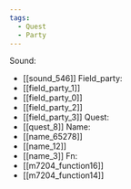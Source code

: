 ```yaml
---
tags:
  - Quest
  - Party
---
```

Sound:
- [[sound_546]]
Field_party:
- [[field_party_1]]
- [[field_party_0]]
- [[field_party_2]]
- [[field_party_3]]
Quest:
- [[quest_8]]
Name:
- [[name_65278]]
- [[name_12]]
- [[name_3]]
Fn:
- [[m7204_function16]]
- [[m7204_function14]]
